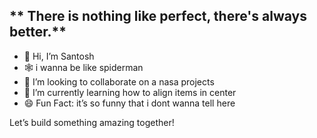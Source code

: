 ** There is nothing like perfect, there's always better.**
- 
- 👋 Hi, I’m Santosh
- 🕸️ i wanna be like spiderman
- 💞️ I’m looking to collaborate on a nasa projects
- 🌱 I’m currently learning how to align items in center
- 😄 Fun Fact: it’s so funny that i dont wanna tell here 

Let’s build something amazing together!
